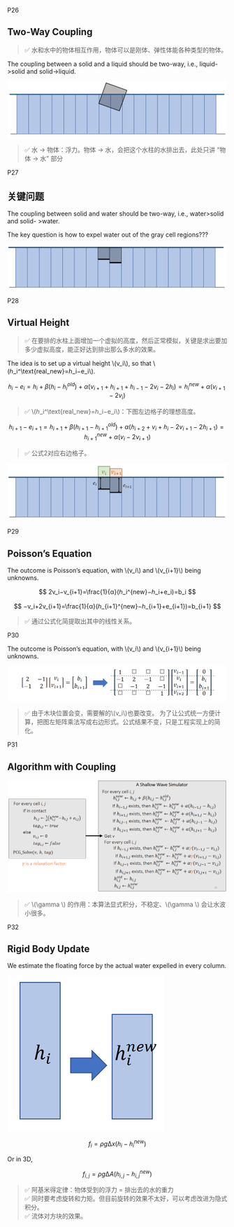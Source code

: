 P26   
## Two-Way Coupling    

> &#x2705; 水和水中的物体相互作用，物体可以是刚体、弹性体能各种类型的物体。    

The coupling between a solid and a liquid should be two-way, i.e., liquid->solid and solid->liquid.    

![](./assets/10-20.png)   

> &#x2705; 水 → 物体：浮力。物体 → 水，会把这个水柱的水排出去，此处只讲 “物体 → 水” 部分   



P27   
## 关键问题

The coupling between solid and water should be two-way, i.e., water>solid and solid- >water.     

The key question is how to expel water out of the gray cell regions???    

![](./assets/10-21.png)    



P28   
## Virtual Height    

> &#x2705; 在要排的水柱上面增加一个虚拟的高度，然后正常模拟，关键是求出要加多少虚拟高度，能正好达到排出那么多水的效果。   

The idea is to set up a virtual height \\(v_i\\), so that  \\(ℎ_i^\text{real_new}=ℎ_i−e_i\\).    

$$
ℎ_i−e_i=ℎ_i+β(ℎ_i−ℎ_i^{old})+α(v_{i+1}+ℎ_{i+1}+ℎ_{i−1}−2v_i−2{ℎ_i})=ℎ_i^{new}+α(v_{i+1}−2v_i)
$$

> &#x2705; \\(ℎ_i^\text{real_new}=ℎ_i−e_i\\)：下图左边格子的理想高度。    

$$
ℎ_{i+1}−e_{i+1}=ℎ_{i+1}+β(ℎ_{i+1}−ℎ_{i+1}^{old})+α(ℎ_{i+2}+v_i+ℎ_i−2v_{i+1}−2ℎ_{i+1})=ℎ_{i+1}^{new}+α(v_i−2v_{i+1})
$$

> &#x2705; 公式2对应右边格子。    

![](./assets/10-22.png)    

P29   
## Poisson’s Equation    

The outcome is Poisson’s equation, with \\(v_i\\) and \\(v_{i+1}\\) being unknowns.    

$$
2v_i−v_{i+1}=\frac{1}{α}(ℎ_i^{new}−ℎ_i+e_i)=b_i
$$

$$
−v_i+2v_{i+1}=\frac{1}{α}(ℎ_{i+1}^{new}−ℎ_{i+1}+e_{i+1})=b_{i+1}
$$


> &#x2705; 通过公式化简提取出其中的线性关系。      



P30   

The outcome is Poisson’s equation, with \\(v_i\\) and \\(v_{i+1}\\) being unknowns.    

![](./assets/10-24-1.png)    


> &#x2705; 由于木块位置会变，需要解的\\(v_i\\)也要改变。 为了让公式统一方便计算，把图左矩阵乘法写成右边形式。公式结果不变，只是工程实现上的简化。    


P31  
## Algorithm with Coupling    

![](./assets/10-25.png)    


> &#x2705; \\(\gamma \\) 的作用：本算法显式积分，不稳定、\\(\gamma \\) 会让水波小很多。    



P32   
## Rigid Body Update   


We estimate the floating force by the actual water expelled in every column.      

![](./assets/10-26.png)    

$$
f_i=ρg∆x(ℎ_i−ℎ_i^{new})
$$

Or in 3D,   

$$
f_{i,j}=ρg∆A(ℎ_{i,j}−ℎ_{i,j}^{new})
$$


> &#x2705; 阿基米得定律：物体受到的浮力 = 排出去的水的重力  
> &#x2705; 同时要考虑旋转和力矩。但目前旋转的效果不太好，可以考虑改进为隐式积分。      
> &#x2705; 流体对方块的效果。   

